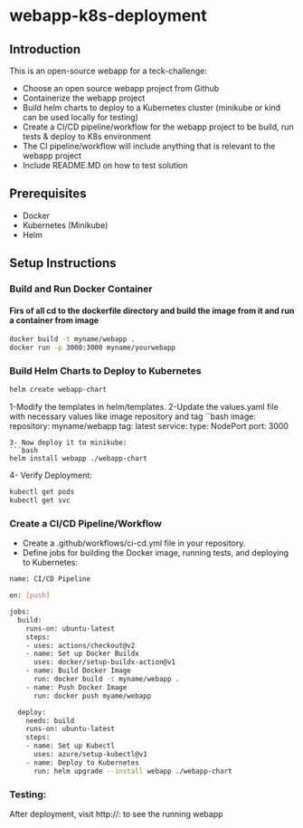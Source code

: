 # webapp-k8s-deployment

## Introduction
This is an open-source webapp for a teck-challenge:

- Choose an open source webapp project from Github
- Containerize the webapp project
- Build helm charts to deploy to a Kubernetes cluster (minikube or kind can be used locally for testing)
- Create a CI/CD pipeline/workflow for the webapp project to be build, run tests & deploy to K8s environment
- The CI pipeline/workflow will include anything that is relevant to the webapp project
- Include README.MD on how to test solution

## Prerequisites
- Docker
- Kubernetes (Minikube)
- Helm

## Setup Instructions

### Build and Run Docker Container
#### Firs of all cd to the dockerfile directory and build the image from it and run a container from image

```bash
docker build -t myname/webapp .
docker run -p 3000:3000 myname/yourwebapp
```
### Build Helm Charts to Deploy to Kubernetes
```bash
helm create webapp-chart
```
1-Modify the templates in helm/templates.
2-Update the values.yaml file with necessary values like image repository and tag
``bash
image:
  repository: myname/webapp
  tag: latest
service:
  type: NodePort
  port: 3000
```
3- Now deploy it to minikube:
```bash
helm install webapp ./webapp-chart
```
4- Verify Deployment:
```bash
kubectl get pods
kubectl get svc
```

### Create a CI/CD Pipeline/Workflow

- Create a .github/workflows/ci-cd.yml file in your repository.
- Define jobs for building the Docker image, running tests, and deploying to Kubernetes:
```bash
name: CI/CD Pipeline

on: [push]

jobs:
  build:
    runs-on: ubuntu-latest
    steps:
    - uses: actions/checkout@v2
    - name: Set up Docker Buildx
      uses: docker/setup-buildx-action@v1
    - name: Build Docker Image
      run: docker build -t myname/webapp .
    - name: Push Docker Image
      run: docker push myame/webapp

  deploy:
    needs: build
    runs-on: ubuntu-latest
    steps:
    - name: Set up Kubectl
      uses: azure/setup-kubectl@v1
    - name: Deploy to Kubernetes
      run: helm upgrade --install webapp ./webapp-chart
```

### Testing:
After deployment, visit http://<minikube-ip>:<nodeport> to see the running webapp


